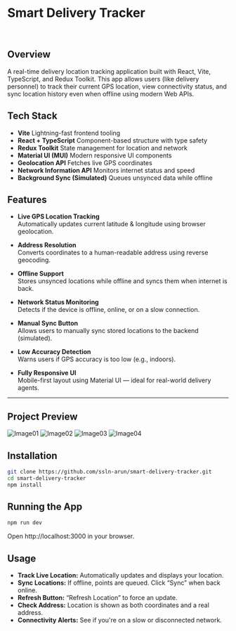 # Smart Delivery Tracker

<br>

## Overview

A real-time delivery location tracking application built with React, Vite, TypeScript, and Redux Toolkit. This app allows users (like delivery personnel) to track their current GPS location, view connectivity status, and sync location history even when offline using modern Web APIs.

## Tech Stack

- **Vite** Lightning-fast frontend tooling
- **React + TypeScript**  Component-based structure with type safety  
- **Redux Toolkit** State management for location and network 
- **Material UI (MUI)** Modern responsive UI components 
- **Geolocation API** Fetches live GPS coordinates 
- **Network Information API** Monitors internet status and speed 
- **Background Sync (Simulated)** Queues unsynced data while offline
  
## Features

- **Live GPS Location Tracking**  
  Automatically updates current latitude & longitude using browser geolocation.

- **Address Resolution**  
  Converts coordinates to a human-readable address using reverse geocoding.

- **Offline Support**  
  Stores unsynced locations while offline and syncs them when internet is back.

- **Network Status Monitoring**  
  Detects if the device is offline, online, or on a slow connection.

- **Manual Sync Button**  
  Allows users to manually sync stored locations to the backend (simulated).

- **Low Accuracy Detection**  
  Warns users if GPS accuracy is too low (e.g., indoors).

- **Fully Responsive UI**  
  Mobile-first layout using Material UI — ideal for real-world delivery agents.

---

## Project Preview

![Image01](https://github.com/user-attachments/assets/e10b3fda-558f-4e6d-992f-c6d2f990fa27)
![Image02](https://github.com/user-attachments/assets/99454749-0d90-4f1d-bb9e-9822f51c033e)
![Image03](https://github.com/user-attachments/assets/50869162-a429-40fc-93ff-f947548fb7d2)
![Image04](https://github.com/user-attachments/assets/129ce411-d768-45aa-8f2a-a460d4d08853)

## Installation

```bash
git clone https://github.com/ssln-arun/smart-delivery-tracker.git
cd smart-delivery-tracker
npm install
```

## Running the App

```bash
npm run dev
```

Open http://localhost:3000 in your browser.

## Usage

- <strong>Track Live Location:</strong> Automatically updates and displays your location.
- <strong>Sync Locations:</strong> If offline, points are queued. Click “Sync” when back online.
- <strong>Refresh Button:</strong> “Refresh Location” to force an update.
- <strong>Check Address:</strong> Location is shown as both coordinates and a real address.
- <strong>Connectivity Alerts:</strong> See if you're on a slow or disconnected network.
